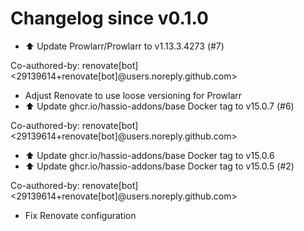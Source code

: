 # Changelog since v0.1.0
- ⬆️ Update Prowlarr/Prowlarr to v1.13.3.4273 (#7)

Co-authored-by: renovate[bot] <29139614+renovate[bot]@users.noreply.github.com> 
- Adjust Renovate to use loose versioning for Prowlarr 
- ⬆️ Update ghcr.io/hassio-addons/base Docker tag to v15.0.7 (#6)

Co-authored-by: renovate[bot] <29139614+renovate[bot]@users.noreply.github.com> 
- ⬆️ Update ghcr.io/hassio-addons/base Docker tag to v15.0.6 
- ⬆️ Update ghcr.io/hassio-addons/base Docker tag to v15.0.5 (#2)

Co-authored-by: renovate[bot] <29139614+renovate[bot]@users.noreply.github.com> 
- Fix Renovate configuration 
